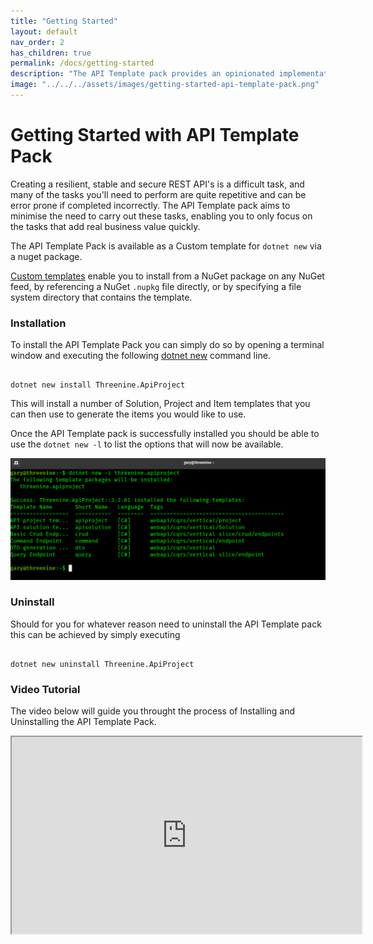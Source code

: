 ```yaml
---
title: "Getting Started"
layout: default
nav_order: 2
has_children: true
permalink: /docs/getting-started
description: "The API Template pack provides an opinionated implementation guide to making use of popular leading .net framework based tools and utilities to assist developers to quickly and efficiently develop secure, stable and resilient REST API’s."
image: "../../../assets/images/getting-started-api-template-pack.png"
---
```

# Getting Started with API Template Pack

Creating a resilient, stable and secure REST API's is a difficult task, and many of the tasks you'll need to perform are quite repetitive and can be error prone if completed incorrectly.  The API Template pack aims to minimise the need to carry out these tasks, enabling you to only focus on the tasks that add real business value quickly.

The API Template Pack is available as a Custom template for `dotnet new`  via a nuget package. 

[Custom templates](https://docs.microsoft.com/en-us/dotnet/core/tools/custom-templates) enable you to install from a NuGet package on any NuGet feed, by referencing a NuGet `.nupkg` file directly, or by specifying a file system directory that contains the template.

### Installation

To install the API Template Pack you can simply do so by opening a terminal window and executing the following [dotnet new](https://docs.microsoft.com/en-us/dotnet/core/tools/dotnet-new-install) command line.

```shell

dotnet new install Threenine.ApiProject

```

This will install a number of Solution, Project and Item templates that you can then use to generate the items you would like to use.

Once the API Template pack is successfully installed  you should be able to use the `dotnet new -l` to list the options that will now be available.

![Installation screen](../../assets/images/installation.png)


### Uninstall 

Should for you for whatever reason need to uninstall the API Template pack this can be achieved by simply executing
```shell

dotnet new uninstall Threenine.ApiProject

```



### Video Tutorial
 
The video below will guide you throught the  process of Installing and Uninstalling the API Template Pack.      
       
<iframe id="odysee-iframe" width="560" height="315" src="https://odysee.com/$/embed/api-template-pack-install/f2e725223b40144f7b6b77c9601120946fa3d303?r=DUjCQUL6MekhtSGNTPSWv8Ek7S28w12a" allowfullscreen ></iframe>